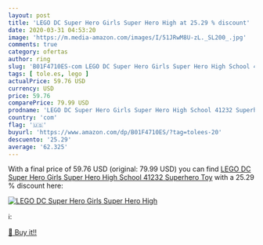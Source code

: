 ```yaml
---
layout: post
title: 'LEGO DC Super Hero Girls Super Hero High at 25.29 % discount'
date: 2020-03-31 04:53:20
image: 'https://m.media-amazon.com/images/I/51JRwM8U-zL._SL200_.jpg'
comments: true
category: ofertas
author: ring
slug: 'B01F4710ES-com LEGO DC Super Hero Girls Super Hero High School 41232...'
tags: [ tole.es, lego ]
actualPrice: 59.76 USD
currency: USD
price: 59.76
comparePrice: 79.99 USD
prodname: 'LEGO DC Super Hero Girls Super Hero High School 41232 Superhero Toy'
country: 'com'
flag: '🇺🇸'
buyurl: 'https://www.amazon.com/dp/B01F4710ES/?tag=tolees-20'
descuento: '25.29'
average: '62.325'
---
```


With a final price of 59.76 USD (original: 79.99 USD) you can find [LEGO DC Super Hero Girls Super Hero High School 41232 Superhero Toy](https://www.amazon.com/dp/B01F4710ES/?tag=tolees-20) with a  25.29 % discount here:

[![LEGO DC Super Hero Girls Super Hero High](https://m.media-amazon.com/images/I/51JRwM8U-zL._SL200_.jpg)](https://www.amazon.com/dp/B01F4710ES/?tag=tolees-20)

ℹ️:


[🛒 Buy it!!](https://www.amazon.com/dp/B01F4710ES/?tag=tolees-20)
